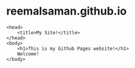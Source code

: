 # reemalsaman.github.io
<!DOCTYPE html>
<html lang="en">

    <head>
        <title>My Site!</title>
    </head>
    <body>
        <h1>This is my Github Pages website!</h1>
        Welcome!
    </body>

</html>
